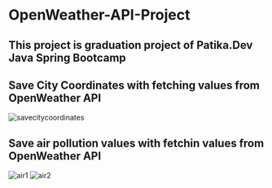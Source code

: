 # OpenWeather-API-Project
## This project is graduation project of Patika.Dev Java Spring Bootcamp

## Save City Coordinates with fetching values from OpenWeather API

![savecitycoordinates](https://user-images.githubusercontent.com/44144939/177913843-b5116d5e-8009-4792-a2c1-837e2ca4ac52.PNG)


## Save air pollution values with fetchin values from OpenWeather API

![air1](https://user-images.githubusercontent.com/44144939/177913942-4c22f884-ec4d-4873-be47-39272e6f68c7.PNG)
![air2](https://user-images.githubusercontent.com/44144939/177913955-ae999752-b20b-465e-a03a-97cdec34604d.PNG)
